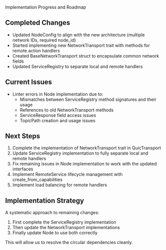 Implementation Progress and Roadmap

## Completed Changes

- Updated NodeConfig to align with the new architecture (multiple network IDs, required node_id)
- Started implementing new NetworkTransport trait with methods for remote action handlers
- Created BaseNetworkTransport struct to encapsulate common network fields
- Updated ServiceRegistry to separate local and remote handlers

## Current Issues

- Linter errors in Node implementation due to:
  - Mismatches between ServiceRegistry method signatures and their usage
  - References to old NetworkTransport methods
  - ServiceResponse field access issues
  - TopicPath creation and usage issues

## Next Steps

1. Complete the implementation of NetworkTransport trait in QuicTransport
2. Update ServiceRegistry implementation to fully separate local and remote handlers
3. Fix remaining issues in Node implementation to work with the updated interfaces
4. Implement RemoteService lifecycle management with create_from_capabilities
5. Implement load balancing for remote handlers

## Implementation Strategy

A systematic approach to remaining changes:

1. First complete the ServiceRegistry implementation
2. Then update the NetworkTransport implementations
3. Finally update Node to use both correctly

This will allow us to resolve the circular dependencies cleanly.
